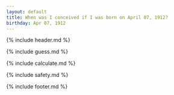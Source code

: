 ```yaml
---
layout: default
title: When was I conceived if I was born on April 07, 1912?
birthday: Apr 07, 1912
---
```


{% include header.md %}

{% include guess.md %}

{% include calculate.md %}

{% include safety.md %}

{% include footer.md %}



